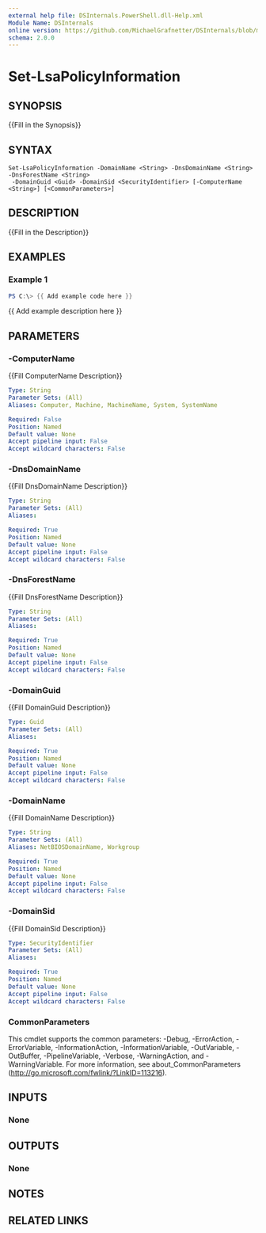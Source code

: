 ```yaml
---
external help file: DSInternals.PowerShell.dll-Help.xml
Module Name: DSInternals
online version: https://github.com/MichaelGrafnetter/DSInternals/blob/master/Documentation/PowerShell/Set-LsaPolicyInformation.md
schema: 2.0.0
---
```


# Set-LsaPolicyInformation

## SYNOPSIS
{{Fill in the Synopsis}}

## SYNTAX

```
Set-LsaPolicyInformation -DomainName <String> -DnsDomainName <String> -DnsForestName <String>
 -DomainGuid <Guid> -DomainSid <SecurityIdentifier> [-ComputerName <String>] [<CommonParameters>]
```

## DESCRIPTION
{{Fill in the Description}}

## EXAMPLES

### Example 1
```powershell
PS C:\> {{ Add example code here }}
```

{{ Add example description here }}

## PARAMETERS

### -ComputerName
{{Fill ComputerName Description}}

```yaml
Type: String
Parameter Sets: (All)
Aliases: Computer, Machine, MachineName, System, SystemName

Required: False
Position: Named
Default value: None
Accept pipeline input: False
Accept wildcard characters: False
```

### -DnsDomainName
{{Fill DnsDomainName Description}}

```yaml
Type: String
Parameter Sets: (All)
Aliases:

Required: True
Position: Named
Default value: None
Accept pipeline input: False
Accept wildcard characters: False
```

### -DnsForestName
{{Fill DnsForestName Description}}

```yaml
Type: String
Parameter Sets: (All)
Aliases:

Required: True
Position: Named
Default value: None
Accept pipeline input: False
Accept wildcard characters: False
```

### -DomainGuid
{{Fill DomainGuid Description}}

```yaml
Type: Guid
Parameter Sets: (All)
Aliases:

Required: True
Position: Named
Default value: None
Accept pipeline input: False
Accept wildcard characters: False
```

### -DomainName
{{Fill DomainName Description}}

```yaml
Type: String
Parameter Sets: (All)
Aliases: NetBIOSDomainName, Workgroup

Required: True
Position: Named
Default value: None
Accept pipeline input: False
Accept wildcard characters: False
```

### -DomainSid
{{Fill DomainSid Description}}

```yaml
Type: SecurityIdentifier
Parameter Sets: (All)
Aliases:

Required: True
Position: Named
Default value: None
Accept pipeline input: False
Accept wildcard characters: False
```

### CommonParameters
This cmdlet supports the common parameters: -Debug, -ErrorAction, -ErrorVariable, -InformationAction, -InformationVariable, -OutVariable, -OutBuffer, -PipelineVariable, -Verbose, -WarningAction, and -WarningVariable. For more information, see about_CommonParameters (http://go.microsoft.com/fwlink/?LinkID=113216).

## INPUTS

### None
## OUTPUTS

### None
## NOTES

## RELATED LINKS
